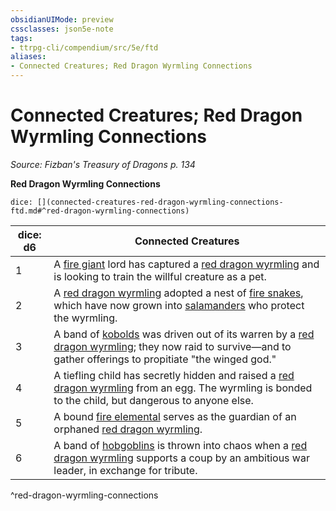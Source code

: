 ```yaml
---
obsidianUIMode: preview
cssclasses: json5e-note
tags:
- ttrpg-cli/compendium/src/5e/ftd
aliases:
- Connected Creatures; Red Dragon Wyrmling Connections
---
```

# Connected Creatures; Red Dragon Wyrmling Connections
*Source: Fizban's Treasury of Dragons p. 134* 

**Red Dragon Wyrmling Connections**

`dice: [](connected-creatures-red-dragon-wyrmling-connections-ftd.md#^red-dragon-wyrmling-connections)`

| dice: d6 | Connected Creatures |
|----------|---------------------|
| 1 | A [fire giant](/3-Mechanics/CLI/Compendium/bestiary/giant/fire-giant.md) lord has captured a [red dragon wyrmling](/3-Mechanics/CLI/Compendium/bestiary/dragon/red-dragon-wyrmling.md) and is looking to train the willful creature as a pet. |
| 2 | A [red dragon wyrmling](/3-Mechanics/CLI/Compendium/bestiary/dragon/red-dragon-wyrmling.md) adopted a nest of [fire snakes](/3-Mechanics/CLI/Compendium/bestiary/elemental/fire-snake.md), which have now grown into [salamanders](/3-Mechanics/CLI/Compendium/bestiary/elemental/salamander.md) who protect the wyrmling. |
| 3 | A band of [kobolds](/3-Mechanics/CLI/Compendium/bestiary/humanoid/kobold.md) was driven out of its warren by a [red dragon wyrmling](/3-Mechanics/CLI/Compendium/bestiary/dragon/red-dragon-wyrmling.md); they now raid to survive—and to gather offerings to propitiate "the winged god." |
| 4 | A tiefling child has secretly hidden and raised a [red dragon wyrmling](/3-Mechanics/CLI/Compendium/bestiary/dragon/red-dragon-wyrmling.md) from an egg. The wyrmling is bonded to the child, but dangerous to anyone else. |
| 5 | A bound [fire elemental](/3-Mechanics/CLI/Compendium/bestiary/elemental/fire-elemental.md) serves as the guardian of an orphaned [red dragon wyrmling](/3-Mechanics/CLI/Compendium/bestiary/dragon/red-dragon-wyrmling.md). |
| 6 | A band of [hobgoblins](/3-Mechanics/CLI/Compendium/bestiary/humanoid/hobgoblin.md) is thrown into chaos when a [red dragon wyrmling](/3-Mechanics/CLI/Compendium/bestiary/dragon/red-dragon-wyrmling.md) supports a coup by an ambitious war leader, in exchange for tribute. |
^red-dragon-wyrmling-connections